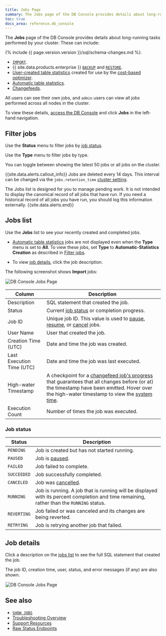 ```yaml
---
title: Jobs Page
summary: The Jobs page of the DB Console provides details about long-running tasks performed by your cluster.
toc: true
docs_area: reference.db_console
---
```


The **Jobs** page of the DB Console provides details about long-running tasks performed by your cluster. These can include:

{% include {{ page.version.version }}/sql/schema-changes.md %}.
- [`IMPORT`](import.html).
- {{ site.data.products.enterprise }} [`BACKUP`](backup.html) and [`RESTORE`](restore.html).
- [User-created table statistics](create-statistics.html) created for use by the [cost-based optimizer](cost-based-optimizer.html).
- [Automatic table statistics](cost-based-optimizer.html#table-statistics).
- [Changefeeds](change-data-capture-overview.html).

All users can see their own jobs, and `admin` users can view all jobs performed across all nodes in the cluster.

To view these details, [access the DB Console](ui-overview.html#access-the-db-console) and click **Jobs** in the left-hand navigation.

## Filter jobs

Use the **Status** menu to filter jobs by [job status](#job-status).

Use the **Type** menu to filter jobs by type.

You can toggle between showing the latest 50 jobs or all jobs on the cluster.

{{site.data.alerts.callout_info}}
Jobs are deleted every 14 days. This interval can be changed via the `jobs.retention_time` [cluster setting](cluster-settings.html).

The Jobs list is designed for you to manage pending work. It is not intended to display the canonical record of all jobs that have run. If you need a historical record of all jobs you have run, you should log this information externally.
{{site.data.alerts.end}}

## Jobs list

Use the **Jobs** list to see your recently created and completed jobs.

- [Automatic table statistics](cost-based-optimizer.html#table-statistics) jobs are not displayed even when the **Type** menu is set to **All**. To view these jobs, set **Type** to **Automatic-Statistics Creation** as described in [Filter jobs](#filter-jobs).

- To view [job details](#job-details), click the job description.

The following screenshot shows **Import** jobs:

<img src="{{ 'images/v22.2/ui_jobs_page.png' | relative_url }}" alt="DB Console Jobs Page" style="border:1px solid #eee;max-width:100%" />

Column | Description
----------|------------
Description | SQL statement that created the job.
Status | Current [job status](#job-status) or completion progress.
Job ID | Unique job ID. This value is used to [pause](pause-job.html), [resume](resume-job.html), or [cancel](cancel-job.html) jobs.
User Name | User that created the job.
Creation Time (UTC) | Date and time the job was created.
Last Execution Time (UTC) | Date and time the job was last executed.
High-water Timestamp  | A checkpoint for a [changefeed job's progress](monitor-and-debug-changefeeds.html#monitor-a-changefeed) that guarantees that all changes before (or at) the timestamp have been emitted. Hover over the high-water timestamp to view the [system time](as-of-system-time.html).
Execution Count | Number of times the job was executed.

### Job status

Status | Description
-------|------------
`PENDING` | Job is created but has not started running.
`PAUSED` | Job is [paused](pause-job.html).
`FAILED` | Job failed to complete.
`SUCCEEDED` | Job successfully completed.
`CANCELED` | Job was [cancelled](cancel-job.html).
`RUNNING`  | Job is running. A job that is running will be displayed with its percent completion and time remaining, rather than the `RUNNING` status.
`REVERTING`| Job failed or was canceled and its changes are being reverted.
`RETRYING` | Job is retrying another job that failed.

## Job details

Click a description on the [jobs list](#jobs-list) to see the full SQL statement that created the job.

The job ID, creation time, user, status, and error messages (if any) are also shown.

<img src="{{ 'images/v22.2/ui_jobs_page_details.png' | relative_url }}" alt="DB Console Jobs Page" style="border:1px solid #eee;max-width:100%" />

## See also

- [`SHOW JOBS`](show-jobs.html)
- [Troubleshooting Overview](troubleshooting-overview.html)
- [Support Resources](support-resources.html)
- [Raw Status Endpoints](monitoring-and-alerting.html#raw-status-endpoints)
